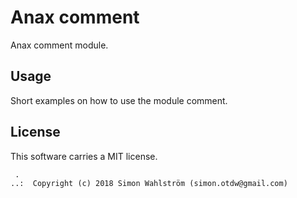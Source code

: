 Anax comment
==================================


Anax comment module.



Usage
------------------

Short examples on how to use the module comment.



License
------------------

This software carries a MIT license.



```
 .  
..:  Copyright (c) 2018 Simon Wahlström (simon.otdw@gmail.com)
```
